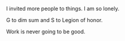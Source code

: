 I invited more people to things. I am so lonely.

G to dim sum and S to Legion of honor.

Work is never going to be good.
